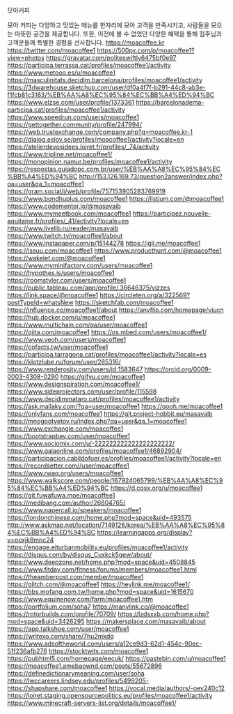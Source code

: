 모아커피

모아 커피는 다양하고 맛있는 메뉴를 한자리에 모아 고객을 만족시키고, 사람들을 모으는 따뜻한 공간을 제공합니다. 또한, 이전에 볼 수 없었던 다양한 혜택을 통해 점주님과 고객분들께 특별한 경험을 선사합니다.
<a href="https://moacoffee.kr">https://moacoffee.kr</a>
<a href="https://twitter.com/moacoffee1">https://twitter.com/moacoffee1</a>
<a href="https://500px.com/p/moacoffee1?view=photos">https://500px.com/p/moacoffee1?view=photos</a>
<a href="https://gravatar.com/politeswiftly6475bf0e97">https://gravatar.com/politeswiftly6475bf0e97</a>
<a href="https://participa.terrassa.cat/profiles/moacoffee1/activity">https://participa.terrassa.cat/profiles/moacoffee1/activity</a>
<a href="https://www.metooo.es/u/moacoffee1">https://www.metooo.es/u/moacoffee1</a>
<a href="https://masculinitats.decidim.barcelona/profiles/moacoffee1/activity">https://masculinitats.decidim.barcelona/profiles/moacoffee1/activity</a>
<a href="https://3dwarehouse.sketchup.com/user/df0a4f7f-b291-44c8-ab3e-f1fcb81c3163/%EB%AA%A8%EC%95%84%EC%BB%A4%ED%94%BC">https://3dwarehouse.sketchup.com/user/df0a4f7f-b291-44c8-ab3e-f1fcb81c3163/%EB%AA%A8%EC%95%84%EC%BB%A4%ED%94%BC</a>
<a href="https://www.elzse.com/user/profile/1373361">https://www.elzse.com/user/profile/1373361</a>
<a href="https://barcelonadema-participa.cat/profiles/moacoffee1/activity">https://barcelonadema-participa.cat/profiles/moacoffee1/activity</a>
<a href="https://www.speedrun.com/users/moacoffee1">https://www.speedrun.com/users/moacoffee1</a>
<a href="https://gettogether.community/profile/247994/">https://gettogether.community/profile/247994/</a>
<a href="https://web.trustexchange.com/company.php?q=moacoffee.kr-1">https://web.trustexchange.com/company.php?q=moacoffee.kr-1</a>
<a href="https://dialog.eslov.se/profiles/moacoffee1/activity?locale=en">https://dialog.eslov.se/profiles/moacoffee1/activity?locale=en</a>
<a href="https://atelierdevosidees.loiret.fr/profiles/_74/activity">https://atelierdevosidees.loiret.fr/profiles/_74/activity</a>
<a href="https://www.tripline.net/moacoffee1/">https://www.tripline.net/moacoffee1/</a>
<a href="https://monopinion.namur.be/profiles/moacoffee1/activity">https://monopinion.namur.be/profiles/moacoffee1/activity</a>
<a href="https://respostas.guiadopc.com.br/user/%EB%AA%A8%EC%95%84%EC%BB%A4%ED%94%BC">https://respostas.guiadopc.com.br/user/%EB%AA%A8%EC%95%84%EC%BB%A4%ED%94%BC</a>
<a href="http://153.126.169.73/question2answer/index.php?qa=user&qa_1=moacoffee1">http://153.126.169.73/question2answer/index.php?qa=user&qa_1=moacoffee1</a>
<a href="https://gram.social/i/web/profile/757153905283769919">https://gram.social/i/web/profile/757153905283769919</a>
<a href="https://www.bondhuplus.com/moacoffee1">https://www.bondhuplus.com/moacoffee1</a>
<a href="https://listium.com/@moacoffee1">https://listium.com/@moacoffee1</a>
<a href="https://www.codementor.io/@masavaib">https://www.codementor.io/@masavaib</a>
<a href="https://www.mymeetbook.com/moacoffee1">https://www.mymeetbook.com/moacoffee1</a>
<a href="https://participez.nouvelle-aquitaine.fr/profiles/_41/activity?locale=en">https://participez.nouvelle-aquitaine.fr/profiles/_41/activity?locale=en</a>
<a href="https://www.livelib.ru/reader/masavaib">https://www.livelib.ru/reader/masavaib</a>
<a href="https://www.twitch.tv/moacoffee1/about">https://www.twitch.tv/moacoffee1/about</a>
<a href="https://www.instapaper.com/p/15144278">https://www.instapaper.com/p/15144278</a>
<a href="https://igli.me/moacoffee1">https://igli.me/moacoffee1</a>
<a href="https://issuu.com/moacoffee1">https://issuu.com/moacoffee1</a>
<a href="https://www.producthunt.com/@moacoffee1">https://www.producthunt.com/@moacoffee1</a>
<a href="https://wakelet.com/@moacoffee1">https://wakelet.com/@moacoffee1</a>
<a href="https://www.myminifactory.com/users/moacoffee1">https://www.myminifactory.com/users/moacoffee1</a>
<a href="https://hypothes.is/users/moacoffee1">https://hypothes.is/users/moacoffee1</a>
<a href="https://roomstyler.com/users/moacoffee1">https://roomstyler.com/users/moacoffee1</a>
<a href="https://public.tableau.com/app/profile/.36646375/vizzes">https://public.tableau.com/app/profile/.36646375/vizzes</a>
<a href="https://link.space/@moacoffee1">https://link.space/@moacoffee1</a>
<a href="https://circleten.org/a/322569?postTypeId=whatsNew">https://circleten.org/a/322569?postTypeId=whatsNew</a>
<a href="https://sketchfab.com/moacoffee1">https://sketchfab.com/moacoffee1</a>
<a href="https://influence.co/moacoffee1/about">https://influence.co/moacoffee1/about</a>
<a href="https://anyflip.com/homepage/vjucn">https://anyflip.com/homepage/vjucn</a>
<a href="https://hub.docker.com/u/moacoffee1">https://hub.docker.com/u/moacoffee1</a>
<a href="https://www.multichain.com/qa/user/moacoffee1">https://www.multichain.com/qa/user/moacoffee1</a>
<a href="https://qiita.com/moacoffee1">https://qiita.com/moacoffee1</a>
<a href="https://os.mbed.com/users/moacoffee1/">https://os.mbed.com/users/moacoffee1/</a>
<a href="https://www.veoh.com/users/moacoffee1">https://www.veoh.com/users/moacoffee1</a>
<a href="https://cofacts.tw/user/moacoffee1">https://cofacts.tw/user/moacoffee1</a>
<a href="https://participa.tarragona.cat/profiles/moacoffee1/activity?locale=es">https://participa.tarragona.cat/profiles/moacoffee1/activity?locale=es</a>
<a href="https://klotzlube.ru/forum/user/285316/">https://klotzlube.ru/forum/user/285316/</a>
<a href="https://www.renderosity.com/users/id:1583647">https://www.renderosity.com/users/id:1583647</a>
<a href="https://orcid.org/0009-0003-4308-0290">https://orcid.org/0009-0003-4308-0290</a>
<a href="https://gifyu.com/moacoffee1">https://gifyu.com/moacoffee1</a>
<a href="https://www.designspiration.com/moacoffee1/">https://www.designspiration.com/moacoffee1/</a>
<a href="https://www.sideprojectors.com/user/profile/115598">https://www.sideprojectors.com/user/profile/115598</a>
<a href="https://www.decidimmataro.cat/profiles/moacoffee1/activity">https://www.decidimmataro.cat/profiles/moacoffee1/activity</a>
<a href="https://ask.mallaky.com/?qa=user/moacoffee1">https://ask.mallaky.com/?qa=user/moacoffee1</a>
<a href="https://qooh.me/moacoffee1">https://qooh.me/moacoffee1</a>
<a href="https://onlyfans.com/moacoffee1">https://onlyfans.com/moacoffee1</a>
<a href="https://git.project-hobbit.eu/masavaib">https://git.project-hobbit.eu/masavaib</a>
<a href="https://mnogootvetov.ru/index.php?qa=user&qa_1=moacoffee1">https://mnogootvetov.ru/index.php?qa=user&qa_1=moacoffee1</a>
<a href="https://www.exchangle.com/moacoffee1">https://www.exchangle.com/moacoffee1</a>
<a href="https://bootstrapbay.com/user/moacoffee1">https://bootstrapbay.com/user/moacoffee1</a>
<a href="https://www.sociomix.com/u/-222222222222222222222/">https://www.sociomix.com/u/-222222222222222222222/</a>
<a href="https://www.gaiaonline.com/profiles/moacoffee1/46892904/">https://www.gaiaonline.com/profiles/moacoffee1/46892904/</a>
<a href="https://participacion.cabildofuer.es/profiles/moacoffee1/activity?locale=en">https://participacion.cabildofuer.es/profiles/moacoffee1/activity?locale=en</a>
<a href="https://recordsetter.com//user/moacoffee1">https://recordsetter.com//user/moacoffee1</a>
<a href="https://www.rwaq.org/users/moacoffee1">https://www.rwaq.org/users/moacoffee1</a>
<a href="https://www.walkscore.com/people/167924065799/%EB%AA%A8%EC%95%84%EC%BB%A4%ED%94%BC">https://www.walkscore.com/people/167924065799/%EB%AA%A8%EC%95%84%EC%BB%A4%ED%94%BC</a>
<a href="https://d.cosx.org/u/moacoffee1">https://d.cosx.org/u/moacoffee1</a>
<a href="https://git.fuwafuwa.moe/moacoffee1">https://git.fuwafuwa.moe/moacoffee1</a>
<a href="https://medibang.com/author/26804765/">https://medibang.com/author/26804765/</a>
<a href="https://www.papercall.io/speakers/moacoffee1">https://www.papercall.io/speakers/moacoffee1</a>
<a href="https://londonchinese.com/home.php?mod=space&uid=493575">https://londonchinese.com/home.php?mod=space&uid=493575</a>
<a href="http://www.askmap.net/location/7149126/korea/%EB%AA%A8%EC%95%84%EC%BB%A4%ED%94%BC">http://www.askmap.net/location/7149126/korea/%EB%AA%A8%EC%95%84%EC%BB%A4%ED%94%BC</a>
<a href="https://learningapps.org/display?v=poxjk8mpc24">https://learningapps.org/display?v=poxjk8mpc24</a>
<a href="https://engage.eiturbanmobility.eu/profiles/moacoffee1/activity">https://engage.eiturbanmobility.eu/profiles/moacoffee1/activity</a>
<a href="https://disqus.com/by/disqus_Cuxkck5gew/about/">https://disqus.com/by/disqus_Cuxkck5gew/about/</a>
<a href="https://www.deepzone.net/home.php?mod=space&uid=4508845">https://www.deepzone.net/home.php?mod=space&uid=4508845</a>
<a href="https://www.fitday.com/fitness/forums/members/moacoffee1.html">https://www.fitday.com/fitness/forums/members/moacoffee1.html</a>
<a href="https://theamberpost.com/member/moacoffee1">https://theamberpost.com/member/moacoffee1</a>
<a href="https://glitch.com/@moacoffee1">https://glitch.com/@moacoffee1</a>
<a href="https://heylink.me/moacoffee1/">https://heylink.me/moacoffee1/</a>
<a href="https://bbs.mofang.com.tw/home.php?mod=space&uid=1615670">https://bbs.mofang.com.tw/home.php?mod=space&uid=1615670</a>
<a href="https://www.equinenow.com/farm/moacoffee1.htm">https://www.equinenow.com/farm/moacoffee1.htm</a>
<a href="https://portfolium.com/soha7">https://portfolium.com/soha7</a>
<a href="https://manylink.co/@moacoffee1">https://manylink.co/@moacoffee1</a>
<a href="https://rotorbuilds.com/profile/70709/">https://rotorbuilds.com/profile/70709/</a>
<a href="https://lzdsxxb.com/home.php?mod=space&uid=3426295">https://lzdsxxb.com/home.php?mod=space&uid=3426295</a>
<a href="https://makersplace.com/masavaib/about">https://makersplace.com/masavaib/about</a>
<a href="https://app.talkshoe.com/user/moacoffee1">https://app.talkshoe.com/user/moacoffee1</a>
<a href="https://writexo.com/share/7hu2mkdq">https://writexo.com/share/7hu2mkdq</a>
<a href="https://www.adsoftheworld.com/users/a12ce9d3-62d1-454c-90ec-51f236afb276">https://www.adsoftheworld.com/users/a12ce9d3-62d1-454c-90ec-51f236afb276</a>
<a href="https://stocktwits.com/moacoffee1">https://stocktwits.com/moacoffee1</a>
<a href="https://pubhtml5.com/homepage/eecuk/">https://pubhtml5.com/homepage/eecuk/</a>
<a href="https://pastebin.com/u/moacoffee1">https://pastebin.com/u/moacoffee1</a>
<a href="https://moacoffee1.amebaownd.com/posts/55672896">https://moacoffee1.amebaownd.com/posts/55672896</a>
<a href="https://definedictionarymeaning.com/user/soha">https://definedictionarymeaning.com/user/soha</a>
<a href="https://lwccareers.lindsey.edu/profiles/5499205-">https://lwccareers.lindsey.edu/profiles/5499205-</a>
<a href="https://shapshare.com/moacoffee1">https://shapshare.com/moacoffee1</a>
<a href="https://vocal.media/authors/-oev240c12">https://vocal.media/authors/-oev240c12</a>
<a href="https://loiret.staging.opensourcepolitics.eu/profiles/moacoffee1/activity">https://loiret.staging.opensourcepolitics.eu/profiles/moacoffee1/activity</a>
<a href="https://www.minecraft-servers-list.org/details/moacoffee1/">https://www.minecraft-servers-list.org/details/moacoffee1/</a>
